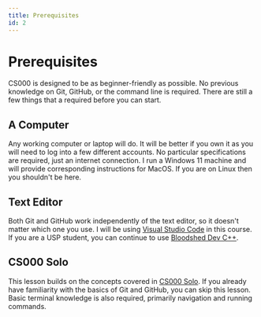 ```yaml
---
title: Prerequisites
id: 2
---
```


# Prerequisites

CS000 is designed to be as beginner-friendly as possible. No previous knowledge on Git, GitHub, or the command line is required. There are still a few things that a required before you can start.

## A Computer

Any working computer or laptop will do. It will be better if you own it as you will need to log into a few different accounts. No particular specifications are required, just an internet connection. I run a Windows 11 machine and will provide corresponding instructions for MacOS. If you are on Linux then you shouldn't be here.

## Text Editor

Both Git and GitHub work independently of the text editor, so it doesn't matter which one you use. I will be using [Visual Studio Code](https://code.visualstudio.com/) in this course. If you are a USP student, you can continue to use [Bloodshed Dev C++](https://bloodshed.net/devcpp.html).

## CS000 Solo

This lesson builds on the concepts covered in [CS000 Solo](https://cs000.anav.dev/lessons/solo/introduction). If you already have familiarity with the basics of Git and GitHub, you can skip this lesson. Basic terminal knowledge is also required, primarily navigation and running commands.
